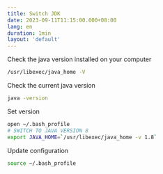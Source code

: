 ```yaml
---
title: Switch JDK
date: 2023-09-11T11:15:00.000+08:00
lang: en
duration: 1min
layout: 'default'
---
```


Check the java version installed on your computer

```bash
/usr/libexec/java_home -V
```

Check the current java version

```bash
java -version
```

Set version

```bash
open ~/.bash_profile
# SWITCH TO JAVA VERSION 8
export JAVA_HOME=`/usr/libexec/java_home -v 1.8`
```

Update configuration

```bash
source ~/.bash_profile
```

